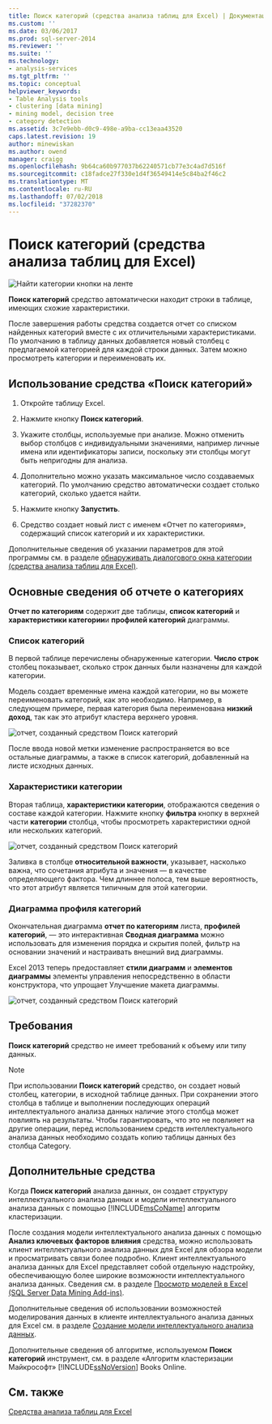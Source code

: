 ```yaml
---
title: Поиск категорий (средства анализа таблиц для Excel) | Документация Майкрософт
ms.custom: ''
ms.date: 03/06/2017
ms.prod: sql-server-2014
ms.reviewer: ''
ms.suite: ''
ms.technology:
- analysis-services
ms.tgt_pltfrm: ''
ms.topic: conceptual
helpviewer_keywords:
- Table Analysis tools
- clustering [data mining]
- mining model, decision tree
- category detection
ms.assetid: 3c7e9ebb-d0c9-498e-a9ba-cc13eaa43520
caps.latest.revision: 19
author: minewiskan
ms.author: owend
manager: craigg
ms.openlocfilehash: 9b64ca60b977037b62240571cb77e3c4ad7d516f
ms.sourcegitcommit: c18fadce27f330e1d4f36549414e5c84ba2f46c2
ms.translationtype: MT
ms.contentlocale: ru-RU
ms.lasthandoff: 07/02/2018
ms.locfileid: "37282370"
---
```

# <a name="detect-categories-table-analysis-tools-for-excel"></a>Поиск категорий (средства анализа таблиц для Excel)
  ![Найти категории кнопки на ленте](media/tat-detectcat.gif "Поиск категорий кнопка на ленте")  
  
 **Поиск категорий** средство автоматически находит строки в таблице, имеющих схожие характеристики.  
  
 После завершения работы средства создается отчет со списком найденных категорий вместе с их отличительными характеристиками. По умолчанию в таблицу данных добавляется новый столбец с предлагаемой категорией для каждой строки данных. Затем можно просмотреть категории и переименовать их.  
  
## <a name="using-the-detect-categories-tool"></a>Использование средства «Поиск категорий»  
  
1.  Откройте таблицу Excel.  
  
2.  Нажмите кнопку **Поиск категорий**.  
  
3.  Укажите столбцы, используемые при анализе. Можно отменить выбор столбцов с индивидуальными значениями, например личные имена или идентификаторы записи, поскольку эти столбцы могут быть непригодны для анализа.  
  
4.  Дополнительно можно указать максимальное число создаваемых категорий. По умолчанию средство автоматически создает столько категорий, сколько удается найти.  
  
5.  Нажмите кнопку **Запустить**.  
  
6.  Средство создает новый лист с именем «Отчет по категориям», содержащий список категорий и их характеристики.  
  
 Дополнительные сведения об указании параметров для этой программы см. в разделе [обнаруживать диалогового окна категории (средства анализа таблиц для Excel)](detect-categories-table-analysis-tools-for-excel.md).  
  
## <a name="understanding-the-categories-report"></a>Основные сведения об отчете о категориях  
 **Отчет по категориям** содержит две таблицы, **список категорий** и **характеристики категории**и **профилей категорий** диаграммы.  
  
### <a name="category-list"></a>Список категорий  
 В первой таблице перечислены обнаруженные категории. **Число строк** столбец показывает, сколько строк данных были назначены для каждой категории.  
  
 Модель создает временные имена каждой категории, но вы можете переименовать категорий, как это необходимо. Например, в следующем примере, первая категория была переименована **низкий доход**, так как это атрибут кластера верхнего уровня.  
  
 ![отчет, созданный средством Поиск категорий](media/dm13-tat-detectcat-report1.gif "отчет, созданный средством Поиск категорий")  
  
 После ввода новой метки изменение распространяется во все остальные диаграммы, а также в список категорий, добавленный на листе исходных данных.  
  
### <a name="category-characteristics"></a>Характеристики категории  
 Вторая таблица, **характеристики категории**, отображаются сведения о составе каждой категории. Нажмите кнопку **фильтра** кнопку в верхней части **категории** столбца, чтобы просмотреть характеристики одной или нескольких категорий.  
  
 ![отчет, созданный средством Поиск категорий](media/dm13-tat-detectcat-report2.gif "отчет, созданный средством Поиск категорий")  
  
 Заливка в столбце **относительной важности**, указывает, насколько важна, что сочетания атрибута и значения — в качестве определяющего фактора. Чем длиннее полоса, тем выше вероятность, что этот атрибут является типичным для этой категории.  
  
### <a name="categories-profile-chart"></a>Диаграмма профиля категорий  
 Окончательная диаграмма **отчет по категориям** листа, **профилей категорий**, — это интерактивная **Сводная диаграмма** можно использовать для изменения порядка и скрытия полей, фильтр на основании значений и настраивать внешний вид диаграммы.  
  
 Excel 2013 теперь предоставляет **стили диаграмм** и **элементов диаграммы** элементы управления непосредственно в области конструктора, что упрощает Улучшение макета диаграммы.  
  
 ![отчет, созданный средством Поиск категорий](media/dm13-tat-detectcat-report3.gif "отчет, созданный средством Поиск категорий")  
  
## <a name="requirements"></a>Требования  
 **Поиск категорий** средство не имеет требований к объему или типу данных.  
  
> [!NOTE]  
>  При использовании **Поиск категорий** средство, он создает новый столбец, категории, в исходной таблице данных. При сохранении этого столбца в таблице и выполнении последующих операций интеллектуального анализа данных наличие этого столбца может повлиять на результаты. Чтобы гарантировать, что это не повлияет на другие операции, перед использованием средств интеллектуального анализа данных необходимо создать копию таблицы данных без столбца Category.  
  
## <a name="related-tools"></a>Дополнительные средства  
 Когда **Поиск категорий** анализа данных, он создает структуру интеллектуального анализа данных и модели интеллектуального анализа данных с помощью [!INCLUDE[msCoName](../includes/msconame-md.md)] алгоритм кластеризации.  
  
 После создания модели интеллектуального анализа данных с помощью **Анализ ключевых факторов влияния** средства, можно использовать клиент интеллектуального анализа данных для Excel для обзора модели и просматривать связи более подробно. Клиент интеллектуального анализа данных для Excel представляет собой отдельную надстройку, обеспечивающую более широкие возможности интеллектуального анализа данных. Сведения см. в разделе [Просмотр моделей в Excel &#40;SQL Server Data Mining Add-ins&#41;](browsing-models-in-excel-sql-server-data-mining-add-ins.md).  
  
 Дополнительные сведения об использовании возможностей моделирования данных в клиенте интеллектуального анализа данных для Excel см. в разделе [Создание модели интеллектуального анализа данных](creating-a-data-mining-model.md).  
  
 Дополнительные сведения об алгоритме, используемом **Поиск категорий** инструмент, см. в разделе «Алгоритм кластеризации Майкрософт» [!INCLUDE[ssNoVersion](../includes/ssnoversion-md.md)] Books Online.  
  
## <a name="see-also"></a>См. также  
 [Средства анализа таблиц для Excel](table-analysis-tools-for-excel.md)  
  
  
